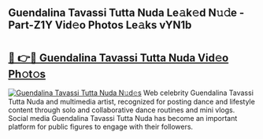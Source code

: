 ## Guendalina Tavassi Tutta Nuda Le𝚊k𝚎d N𝚞𝚍e - Part-Z1Y Vid𝚎o Photos Le𝚊ks vYN1b

# <h2><a href="http://fbczyrc.evod.top/?m=Guendalina+Tavassi+Tutta+Nuda">🔗 👉🔴 Guendalina Tavassi Tutta Nuda Vid𝚎o Ph𝚘t𝚘s</a></h2>

[![Guendalina Tavassi Tutta Nuda N𝚞d𝚎s](https://i.imgur.com/8V9OHl7.gif)](http://fbczyrc.evod.top/?m=Guendalina+Tavassi+Tutta+Nuda)
Web celebrity Guendalina Tavassi Tutta Nuda and multimedia artist, recognized for posting dance and lifestyle content through solo and collaborative dance routines and mini vlogs. Social media Guendalina Tavassi Tutta Nuda has become an important platform for public figures to engage with their followers. 
